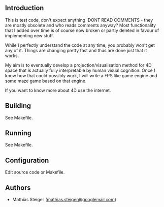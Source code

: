 

Introduction
------------

This is test code, don't expect anything. DONT READ COMMENTS - they are
mostly obsolete and who reads comments anyway? Most functionality that
I added over time is of course now broken or partly deleted in favour 
of implementing new stuff.

While I perfectly understand the code at any time, you probably won't
get any of it. Things are changing pretty fast and thus are done just 
that it works.

My aim is to eventually develop a projection/visualisation method for 
4D space that is actually fully interpretable by human visual cognition.
Once I know how that could possibly work, I will write a FPS like game
engine and some maze game based on that engine.

If you want to know more about 4D use the internet.

Building
--------

See Makefile.



Running
-------

See Makefile.



Configuration
-------------

Edit source code or Makefile.



Authors
-------

 - Mathias Steiger (mathias.steiger@googlemail.com)



[4dgame_testing]: https://github.com/mathias-steiger/4dgame_testing
